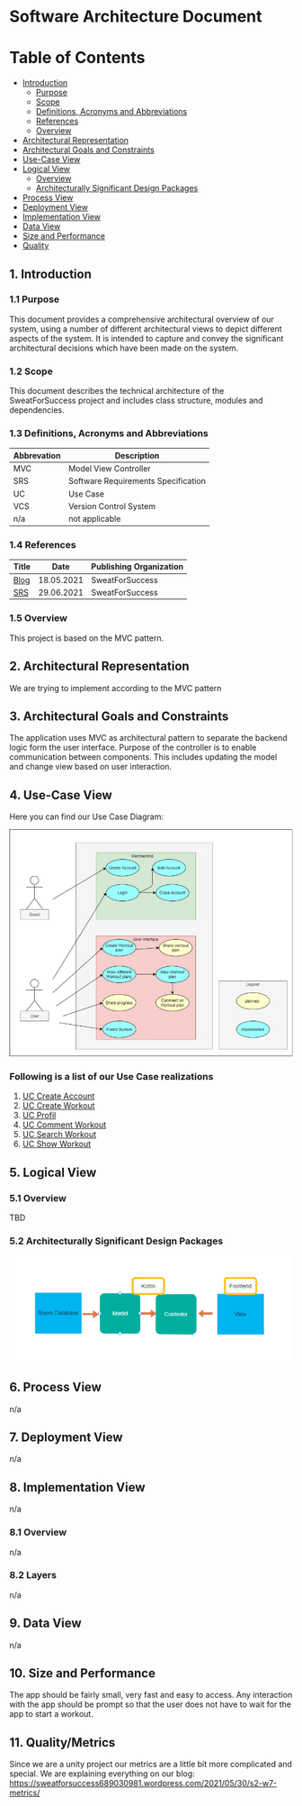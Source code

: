 # Software Architecture Document

# Table of Contents
- [Introduction](#1-introduction)
    - [Purpose](#11-purpose)
    - [Scope](#12-scope)
    - [Definitions, Acronyms and Abbreviations](#13-definitions-acronyms-and-abbreviations)
    - [References](#14-references)
    - [Overview](#15-overview)
- [Architectural Representation](#2-architectural-representation)
- [Architectural Goals and Constraints](#3-architectural-goals-and-constraints)
- [Use-Case View](#4-use-case-view)
- [Logical View](#5-logical-view)
    - [Overview](#51-overview)
    - [Architecturally Significant Design Packages](#52-architecturally-significant-design-packages)
- [Process View](#6-process-view)
- [Deployment View](#7-deployment-view)
- [Implementation View](#8-implementation-view)
- [Data View](#9-data-view)
- [Size and Performance](#10-size-and-performance)
- [Quality](#11-quality)

## 1. Introduction

### 1.1 Purpose
This document provides a comprehensive architectural overview of our system, using a number of different architectural views to depict different aspects of the system. It is intended to capture and convey the significant architectural decisions which have been made on the system.

### 1.2 Scope
This document describes the technical architecture of the SweatForSuccess project and includes class structure, modules and dependencies.

### 1.3 Definitions, Acronyms and Abbreviations

| Abbrevation | Description                            |
| ----------- | -------------------------------------- |
| MVC         | Model View Controller                  |
| SRS         | Software Requirements Specification    |
| UC          | Use Case                               |
| VCS         | Version Control System                 |
| n/a         | not applicable                         |

### 1.4 References
<table>
<thead>
<tr>
<th>Title</th>
<th>Date</th>
<th>Publishing Organization</th>
</tr>
</thead>
<tbody>
<tr>
  <td><a href="https://sweatforsuccess689030981.wordpress.com">Blog</a></td>
<td>18.05.2021</td>
<td>SweatForSuccess</td>
</tr>
  <tr>
  <td><a href="https://github.com/ThSilv3r/Sweat4Success/blob/master/documents/SRS.md">SRS</a></td>
<td>29.06.2021</td>
<td>SweatForSuccess </td>
</tr>
</tbody>
</table>

### 1.5 Overview
This project is based on the MVC pattern.

## 2. Architectural Representation
We are trying to implement according to the MVC pattern

## 3. Architectural Goals and Constraints
The application uses MVC as architectural pattern to separate the backend logic form the user interface. Purpose of the controller is to enable communication between components. This includes updating the model and change view based on user interaction.

## 4. Use-Case View
Here you can find our Use Case Diagram:

<img src="https://github.com/ThSilv3r/Sweat4Success/blob/master/documents/pictures/Use%20Case%20Diagram%20aktuell.jpeg" alt="Alt-Text" title="" />

### Following is a list of our Use Case realizations
<ol>
<li><a href="https://github.com/ThSilv3r/Sweat4Success/blob/master/UC/UCCreateAcount.md">UC Create Account</a></li>
<li><a href="https://github.com/ThSilv3r/Sweat4Success/blob/master/UC/UCCreateWorkout.md">UC Create Workout</a></li>
<li><a href="https://github.com/ThSilv3r/Sweat4Success/blob/master/UC/UCProfil.md">UC Profil</a></li>
<li><a href="https://github.com/ThSilv3r/Sweat4Success/blob/master/UC/pictures/UCcommentWorkout.md">UC Comment Workout</a></li>
<li><a href="https://github.com/ThSilv3r/Sweat4Success/blob/master/UC/pictures/UC%20searchWorkout.png">UC Search Workout</a></li>
<li><a href="https://github.com/ThSilv3r/Sweat4Success/blob/master/UC/UCShowWorkoutList.md>UC Show List of Workout</a></li>
<li><a href="/https://github.com/ThSilv3r/Sweat4Success/blob/master/UC/UCShowAcount.md">UC Show Workout</a></li>
</ol>
  
## 5. Logical View

### 5.1 Overview
TBD

### 5.2 Architecturally Significant Design Packages
<img src="https://github.com/ThSilv3r/Sweat4Success/blob/master/documents/Screenshot%20(289).png" alt="Alt-Text" title="" />

## 6. Process View
n/a

## 7. Deployment View
n/a

## 8. Implementation View
n/a

### 8.1 Overview
n/a

### 8.2 Layers
n/a

## 9. Data View
n/a

## 10. Size and Performance
The app should be fairly small, very fast and easy to access. Any interaction with the app should be prompt so that the user does not have to wait for the app to start a workout.
## 11. Quality/Metrics
Since we are a unity project our metrics are a little bit more complicated and special.
We are explaining everything on our blog: https://sweatforsuccess689030981.wordpress.com/2021/05/30/s2-w7-metrics/
